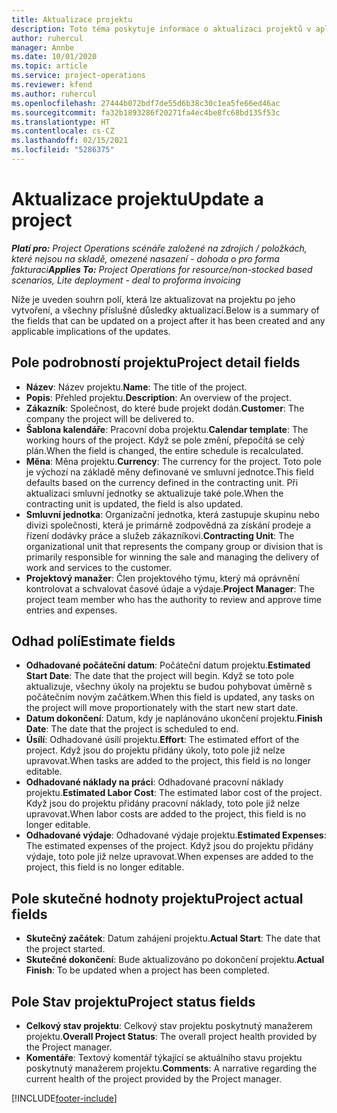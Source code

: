 ```yaml
---
title: Aktualizace projektu
description: Toto téma poskytuje informace o aktualizaci projektů v aplikaci Project Operations.
author: ruhercul
manager: Annbe
ms.date: 10/01/2020
ms.topic: article
ms.service: project-operations
ms.reviewer: kfend
ms.author: ruhercul
ms.openlocfilehash: 27444b072bdf7de55d6b38c30c1ea5fe66ed46ac
ms.sourcegitcommit: fa32b1893286f20271fa4ec4be8fc68bd135f53c
ms.translationtype: HT
ms.contentlocale: cs-CZ
ms.lasthandoff: 02/15/2021
ms.locfileid: "5286375"
---
```

# <a name="update-a-project"></a><span data-ttu-id="128b5-103">Aktualizace projektu</span><span class="sxs-lookup"><span data-stu-id="128b5-103">Update a project</span></span>

<span data-ttu-id="128b5-104">_**Platí pro:** Project Operations scénáře založené na zdrojích / položkách, které nejsou na skladě, omezené nasazení - dohoda o pro forma fakturaci_</span><span class="sxs-lookup"><span data-stu-id="128b5-104">_**Applies To:** Project Operations for resource/non-stocked based scenarios, Lite deployment - deal to proforma invoicing_</span></span>

<span data-ttu-id="128b5-105">Níže je uveden souhrn polí, která lze aktualizovat na projektu po jeho vytvoření, a všechny příslušné důsledky aktualizací.</span><span class="sxs-lookup"><span data-stu-id="128b5-105">Below is a summary of the fields that can be updated on a project after it has been created and any applicable implications of the updates.</span></span>

## <a name="project-detail-fields"></a><span data-ttu-id="128b5-106">Pole podrobností projektu</span><span class="sxs-lookup"><span data-stu-id="128b5-106">Project detail fields</span></span>

- <span data-ttu-id="128b5-107">**Název**: Název projektu.</span><span class="sxs-lookup"><span data-stu-id="128b5-107">**Name**: The title of the project.</span></span>
- <span data-ttu-id="128b5-108">**Popis**: Přehled projektu.</span><span class="sxs-lookup"><span data-stu-id="128b5-108">**Description**: An overview of the project.</span></span>
- <span data-ttu-id="128b5-109">**Zákazník**: Společnost, do které bude projekt dodán.</span><span class="sxs-lookup"><span data-stu-id="128b5-109">**Customer**: The company the project will be delivered to.</span></span>
- <span data-ttu-id="128b5-110">**Šablona kalendáře**: Pracovní doba projektu.</span><span class="sxs-lookup"><span data-stu-id="128b5-110">**Calendar template**: The working hours of the project.</span></span> <span data-ttu-id="128b5-111">Když se pole změní, přepočítá se celý plán.</span><span class="sxs-lookup"><span data-stu-id="128b5-111">When the field is changed, the entire schedule is recalculated.</span></span>
- <span data-ttu-id="128b5-112">**Měna**: Měna projektu.</span><span class="sxs-lookup"><span data-stu-id="128b5-112">**Currency**: The currency for the project.</span></span> <span data-ttu-id="128b5-113">Toto pole je výchozí na základě měny definované ve smluvní jednotce.</span><span class="sxs-lookup"><span data-stu-id="128b5-113">This field defaults based on the currency defined in the contracting unit.</span></span> <span data-ttu-id="128b5-114">Při aktualizaci smluvní jednotky se aktualizuje také pole.</span><span class="sxs-lookup"><span data-stu-id="128b5-114">When the contracting unit is updated, the field is also updated.</span></span>
- <span data-ttu-id="128b5-115">**Smluvní jednotka**: Organizační jednotka, která zastupuje skupinu nebo divizi společnosti, která je primárně zodpovědná za získání prodeje a řízení dodávky práce a služeb zákazníkovi.</span><span class="sxs-lookup"><span data-stu-id="128b5-115">**Contracting Unit**: The organizational unit that represents the company group or division that is primarily responsible for winning the sale and managing the delivery of work and services to the customer.</span></span> 
- <span data-ttu-id="128b5-116">**Projektový manažer**: Člen projektového týmu, který má oprávnění kontrolovat a schvalovat časové údaje a výdaje.</span><span class="sxs-lookup"><span data-stu-id="128b5-116">**Project Manager**: The project team member who has the authority to review and approve time entries and expenses.</span></span>

## <a name="estimate-fields"></a><span data-ttu-id="128b5-117">Odhad polí</span><span class="sxs-lookup"><span data-stu-id="128b5-117">Estimate fields</span></span>

- <span data-ttu-id="128b5-118">**Odhadované počáteční datum**: Počáteční datum projektu.</span><span class="sxs-lookup"><span data-stu-id="128b5-118">**Estimated Start Date**: The date that the project will begin.</span></span> <span data-ttu-id="128b5-119">Když se toto pole aktualizuje, všechny úkoly na projektu se budou pohybovat úměrně s počátečním novým začátkem.</span><span class="sxs-lookup"><span data-stu-id="128b5-119">When this field is updated, any tasks on the project will move proportionately with the start new start date.</span></span>
- <span data-ttu-id="128b5-120">**Datum dokončení**: Datum, kdy je naplánováno ukončení projektu.</span><span class="sxs-lookup"><span data-stu-id="128b5-120">**Finish Date**: The date that the project is scheduled to end.</span></span>
- <span data-ttu-id="128b5-121">**Úsílí**: Odhadované úsilí projektu.</span><span class="sxs-lookup"><span data-stu-id="128b5-121">**Effort**: The estimated effort of the project.</span></span> <span data-ttu-id="128b5-122">Když jsou do projektu přidány úkoly, toto pole již nelze upravovat.</span><span class="sxs-lookup"><span data-stu-id="128b5-122">When tasks are added to the project, this field is no longer editable.</span></span>
- <span data-ttu-id="128b5-123">**Odhadované náklady na práci**: Odhadované pracovní náklady projektu.</span><span class="sxs-lookup"><span data-stu-id="128b5-123">**Estimated Labor Cost**: The estimated labor cost of the project.</span></span> <span data-ttu-id="128b5-124">Když jsou do projektu přidány pracovní náklady, toto pole již nelze upravovat.</span><span class="sxs-lookup"><span data-stu-id="128b5-124">When labor costs are added to the project, this field is no longer editable.</span></span>
- <span data-ttu-id="128b5-125">**Odhadované výdaje**: Odhadované výdaje projektu.</span><span class="sxs-lookup"><span data-stu-id="128b5-125">**Estimated Expenses**: The estimated expenses of the project.</span></span> <span data-ttu-id="128b5-126">Když jsou do projektu přidány výdaje, toto pole již nelze upravovat.</span><span class="sxs-lookup"><span data-stu-id="128b5-126">When expenses are added to the project, this field is no longer editable.</span></span>

## <a name="project-actual-fields"></a><span data-ttu-id="128b5-127">Pole skutečné hodnoty projektu</span><span class="sxs-lookup"><span data-stu-id="128b5-127">Project actual fields</span></span>
- <span data-ttu-id="128b5-128">**Skutečný začátek**: Datum zahájení projektu.</span><span class="sxs-lookup"><span data-stu-id="128b5-128">**Actual Start**: The date that the project started.</span></span>
- <span data-ttu-id="128b5-129">**Skutečné dokončení**: Bude aktualizováno po dokončení projektu.</span><span class="sxs-lookup"><span data-stu-id="128b5-129">**Actual Finish**: To be updated when a project has been completed.</span></span>

## <a name="project-status-fields"></a><span data-ttu-id="128b5-130">Pole Stav projektu</span><span class="sxs-lookup"><span data-stu-id="128b5-130">Project status fields</span></span>

- <span data-ttu-id="128b5-131">**Celkový stav projektu**: Celkový stav projektu poskytnutý manažerem projektu.</span><span class="sxs-lookup"><span data-stu-id="128b5-131">**Overall Project Status**: The overall project health provided by the Project manager.</span></span>
- <span data-ttu-id="128b5-132">**Komentáře**: Textový komentář týkající se aktuálního stavu projektu poskytnutý manažerem projektu.</span><span class="sxs-lookup"><span data-stu-id="128b5-132">**Comments**: A narrative regarding the current health of the project provided by the Project manager.</span></span>



[!INCLUDE[footer-include](../includes/footer-banner.md)]